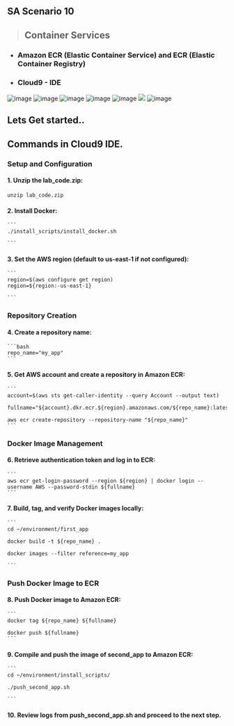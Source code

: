 ## SA Scenario 10
> ## Container Services

* ### Amazon ECR (Elastic Container Service) and ECR (Elastic Container Registry)
* ### Cloud9 - IDE
  
<img alt="image" src="https://github.com/Brindha-m/AWS_Games/assets/72887609/02df9f38-92b1-40d2-86f2-8d9cb585cac8">
<img alt="image" src="https://github.com/Brindha-m/AWS_Games/assets/72887609/3f49876f-0812-429f-9b33-6a6152d3e719">
<img alt="image" src="https://github.com/Brindha-m/AWS_Games/assets/72887609/2df14b19-dc12-40b5-be9a-f615fa037a41">
<img alt="image" src="https://github.com/Brindha-m/AWS_Games/assets/72887609/72030914-abbf-4b92-b07f-ce9e0169487b">
<img alt="image" src="https://github.com/Brindha-m/AWS_Games/assets/72887609/cfb1b193-1936-4142-84fa-882b9308ebc4">

<img src ="https://github.com/Brindha-m/AWS_Games/assets/72887609/739519fc-a2f5-4f03-97e8-0cbedc34ebc9">
<img alt="image" src="https://github.com/Brindha-m/AWS_Games/assets/72887609/6989266c-d304-45e5-95f3-f53a2f1bc4d4">

## Lets Get started..
## Commands in Cloud9 IDE.

### Setup and Configuration

#### 1. Unzip the lab_code.zip:
    
    unzip lab_code.zip
   

#### 2. Install Docker:
    ```
    ./install_scripts/install_docker.sh
    
    ```

#### 3. Set the AWS region (default to us-east-1 if not configured):
    ```
    region=$(aws configure get region)
    region=${region:-us-east-1}
    
    ```

### Repository Creation

#### 4. Create a repository name:
    ```bash
    repo_name="my_app"
    ```

#### 5. Get AWS account and create a repository in Amazon ECR:
    ```
    account=$(aws sts get-caller-identity --query Account --output text)
    
    fullname="${account}.dkr.ecr.${region}.amazonaws.com/${repo_name}:latest"
    
    aws ecr create-repository --repository-name "${repo_name}"
    ```

### Docker Image Management

#### 6. Retrieve authentication token and log in to ECR:
    ```
    aws ecr get-login-password --region ${region} | docker login --username AWS --password-stdin ${fullname}
    ```

#### 7. Build, tag, and verify Docker images locally:
    ```
    cd ~/environment/first_app
    
    docker build -t ${repo_name} .
    
    docker images --filter reference=my_app
   
    ```

### Push Docker Image to ECR

#### 8. Push Docker image to Amazon ECR:
    ```
    docker tag ${repo_name} ${fullname}
    
    docker push ${fullname}
    ```

#### 9. Compile and push the image of second_app to Amazon ECR:
    ```
    cd ~/environment/install_scripts/
    
    ./push_second_app.sh
    
    ```

#### 10. Review logs from push_second_app.sh and proceed to the next step.


